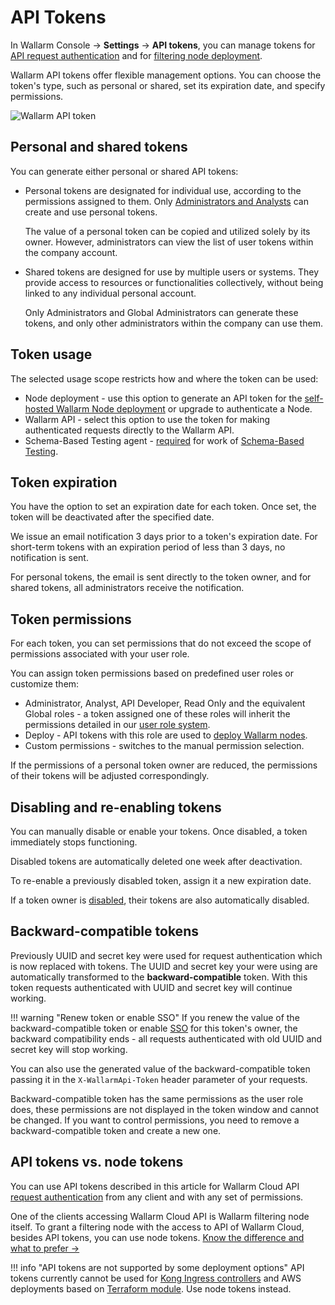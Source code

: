 [user-roles-article]:       ../../user-guides/settings/users.md#user-roles
[img-api-tokens-edit]:      ../../images/api-tokens-edit.png

# API Tokens

In Wallarm Console → **Settings** → **API tokens**, you can manage tokens for [API request authentication](../../api/overview.md) and for [filtering node deployment](../../installation/supported-deployment-options.md).

Wallarm API tokens offer flexible management options. You can choose the token's type, such as personal or shared, set its expiration date, and specify permissions.

![Wallarm API token][img-api-tokens-edit]

## Personal and shared tokens

You can generate either personal or shared API tokens:

* Personal tokens are designated for individual use, according to the permissions assigned to them. Only [Administrators and Analysts](users.md#user-roles) can create and use personal tokens.

    The value of a personal token can be copied and utilized solely by its owner. However, administrators can view the list of user tokens within the company account.
* Shared tokens are designed for use by multiple users or systems. They provide access to resources or functionalities collectively, without being linked to any individual personal account.

    Only Administrators and Global Administrators can generate these tokens, and only other administrators within the company can use them.

## Token usage

The selected usage scope restricts how and where the token can be used:

* Node deployment - use this option to generate an API token for the [self-hosted Wallarm Node deployment](../../installation/supported-deployment-options.md) or upgrade to authenticate a Node.
* Wallarm API - select this option to use the token for making authenticated requests directly to the Wallarm API.
* Schema-Based Testing agent - [required](../../vulnerability-detection/schema-based-testing/) for work of [Schema-Based Testing](../../vulnerability-detection/schema-based-testing/setup.md#prerequisites-token).

## Token expiration

You have the option to set an expiration date for each token. Once set, the token will be deactivated after the specified date.

We issue an email notification 3 days prior to a token's expiration date. For short-term tokens with an expiration period of less than 3 days, no notification is sent.

For personal tokens, the email is sent directly to the token owner, and for shared tokens, all administrators receive the notification.

## Token permissions

For each token, you can set permissions that do not exceed the scope of permissions associated with your user role.

You can assign token permissions based on predefined user roles or customize them:

* Administrator, Analyst, API Developer, Read Only and the equivalent Global roles - a token assigned one of these roles will inherit the permissions detailed in our [user role system](users.md#user-roles).
* Deploy - API tokens with this role are used to [deploy Wallarm nodes](../../installation/supported-deployment-options.md).
* Custom permissions - switches to the manual permission selection.
<!--
    To create a token for [OpenAPI security testing](../../fast/openapi-security-testing.md), the custom role with the corresponding permissions is required.-->

If the permissions of a personal token owner are reduced, the permissions of their tokens will be adjusted correspondingly.

## Disabling and re-enabling tokens

You can manually disable or enable your tokens. Once disabled, a token immediately stops functioning.

Disabled tokens are automatically deleted one week after deactivation.

To re-enable a previously disabled token, assign it a new expiration date.

If a token owner is [disabled](../../user-guides/settings/users.md#disabling-and-deleting-users), their tokens are also automatically disabled.

## Backward-compatible tokens

Previously UUID and secret key were used for request authentication which is now replaced with tokens. The UUID and secret key your were using are automatically transformed to the **backward-compatible** token. With this token requests authenticated with UUID and secret key will continue working.

!!! warning "Renew token or enable SSO"
    If you renew the value of the backward-compatible token or enable [SSO](../../admin-en/configuration-guides/sso/intro.md) for this token's owner, the backward compatibility ends - all requests authenticated with old UUID and secret key will stop working.

You can also use the generated value of the backward-compatible token passing it in the `X-WallarmApi-Token` header parameter of your requests.

Backward-compatible token has the same permissions as the user role does, these permissions are not displayed in the token window and cannot be changed. If you want to control permissions, you need to remove a backward-compatible token and create a new one.

## API tokens vs. node tokens

You can use API tokens described in this article for Wallarm Cloud API [request authentication](../../api/overview.md) from any client and with any set of permissions.

One of the clients accessing Wallarm Cloud API is Wallarm filtering node itself. To grant a filtering node with the access to API of Wallarm Cloud, besides API tokens, you can use node tokens. [Know the difference and what to prefer →](../../user-guides/nodes/nodes.md#api-and-node-tokens-for-node-creation)

!!! info "API tokens are not supported by some deployment options"
    API tokens currently cannot be used for [Kong Ingress controllers](../../installation/kubernetes/kong-ingress-controller/deployment.md) and AWS deployments based on [Terraform module](../../installation/cloud-platforms/aws/terraform-module/overview.md). Use node tokens instead.
